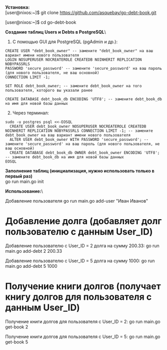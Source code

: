 **Установка:**\
[user@nixos:~]$ git clone https://github.com/asquebay/go-debt-book.git

[user@nixos:~]$ cd go-debt-book

**Создание таблиц Users и Debts в PostgreSQL**\

1) С помощью GUI для PostgreSQL (pgAdmin и др.):
```
CREATE USER "debt_book_owner" -- замените "debt_book_owner" на ваш вариант имени нового пользователя
LOGIN NOSUPERUSER NOCREATEROLE CREATEDB NOINHERIT REPLICATION NOBYPASSRLS
PASSWORD 'secure_password' -- замените 'secure_password' на ваш пароль (для нового пользователя, не ваш основной)
CONNECTION LIMIT -1;

SET ROLE debt_book_owner; -- замените debt_book_owner на того пользователя, которого вы указали ранее

CREATE DATABASE debt_book_db ENCODING 'UTF8'; -- замените debt_book_db на имя для новой базы данных
```

2) Через терминал:
```
sudo -u postgres psql <<-EOSQL
  CREATE USER debt_book_owner NOSUPERUSER NOCREATEROLE CREATEDB NOINHERIT REPLICATION NOBYPASSRLS CONNECTION LIMIT -1; -- замените debt_book_owner на ваш вариант имени нового пользователя
  ALTER USER debt_book_owner WITH PASSWORD 'secure_password'; -- замените 'secure_password' на ваш пароль (для нового пользователя, не ваш основной)
  CREATE DATABASE debt_book_db OWNER debt_book_owner ENCODING 'UTF8'; -- замените debt_book_db на имя для новой базы данных
EOSQL
```

**Заполнение таблиц (инициализация, нужно использовать только в первый раз)**\
go run main.go init

**Использование:**\

Добавление пользователя
go run main.go add-user "Иван Иванов"

# Добавление долга (добавляет долг пользователю с данным User_ID)

Добавление пользователю с User_ID = 2 долга на сумму 200.33:
go run main.go add-debt 2 200.33

Добавление пользователю с User_ID = 5 долга на сумму 1000:
go run main.go add-debt 5 1000

# Получение книги долгов (получает книгу долгов для пользователя с данным User_ID)

Получение книги долгов для пользователя с User_ID = 2:
go run main.go get-book 2

Получение книги долгов для пользователя с User_ID = 5:
go run main.go get-book 5
